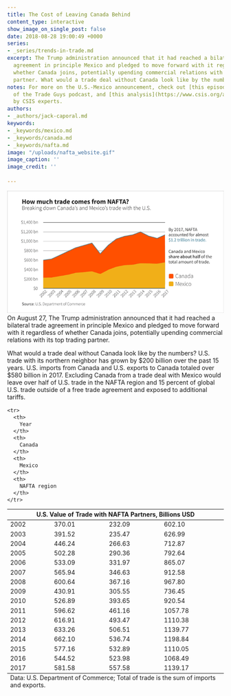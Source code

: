 ```yaml
---
title: The Cost of Leaving Canada Behind
content_type: interactive
show_image_on_single_post: false
date: 2018-08-28 19:00:49 +0000
series:
- _series/trends-in-trade.md
excerpt: The Trump administration announced that it had reached a bilateral trade
  agreement in principle Mexico and pledged to move forward with it regardless of
  whether Canada joins, potentially upending commercial relations with its top trading
  partner. What would a trade deal without Canada look like by the numbers?
notes: For more on the U.S.-Mexico announcement, check out [this episode](/podcast/hafta-talk-nafta/)
  of the Trade Guys podcast, and [this analysis](https://www.csis.org/analysis/nafta-or-us-mexico-trade-agreement)
  by CSIS experts.
authors:
- _authors/jack-caporal.md
keywords:
- _keywords/mexico.md
- _keywords/canada.md
- _keywords/nafta.md
image: "/uploads/nafta_website.gif"
image_caption: ''
image_credit: ''

---
```

![](/uploads/nafta_website.gif)On August 27, The Trump administration announced that it had reached a bilateral trade agreement in principle Mexico and pledged to move forward with it regardless of whether Canada joins, potentially upending commercial relations with its top trading partner.

What would a trade deal without Canada look like by the numbers? U.S. trade with its northern neighbor has grown by $200 billion over the past 15 years. U.S. imports from Canada and U.S. exports to Canada totaled over $580 billion in 2017. Excluding Canada from a trade deal with Mexico would leave over half of U.S. trade in the NAFTA region and 15 percent of global U.S. trade outside of a free trade agreement and exposed to additional tariffs.

<table>

<thead>
<tr>
<th colspan="4" class="table-title">
U.S. Value of Trade with NAFTA Partners, Billions USD
</th>
</tr>

    <tr>
      <th>
        Year
      </th>
      <th>
        Canada
      </th>
      <th>
        Mexico
      </th>
      <th>
        NAFTA region
      </th>
    </tr>

</thead>

<tbody>
<tr>
<td>
2002
</td>
<td>
370.01
</td>
<td>
232.09
</td>
<td>
602.10
</td>
</tr>
<tr>
<td>
2003
</td>
<td>
391.52
</td>
<td>
235.47
</td>
<td>
626.99
</td>
</tr>
<tr>
<td>
2004
</td>
<td>
446.24
</td>
<td>
266.63
</td>
<td>
712.87
</td>
</tr>
<tr>
<td>
2005
</td>
<td>
502.28
</td>
<td>
290.36
</td>
<td>
792.64
</td>
</tr>
<tr>
<td>
2006
</td>
<td>
533.09
</td>
<td>
331.97
</td>
<td>
865.07
</td>
</tr>
<tr>
<td>
2007
</td>
<td>
565.94
</td>
<td>
346.63
</td>
<td>
912.58
</td>
</tr>
<tr>
<td>
2008
</td>
<td>
600.64
</td>
<td>
367.16
</td>
<td>
967.80
</td>
</tr>
<tr>
<td>
2009
</td>
<td>
430.91
</td>
<td>
305.55
</td>
<td>
736.45
</td>
</tr>
<tr>
<td>
2010
</td>
<td>
526.89
</td>
<td>
393.65
</td>
<td>
920.54
</td>
</tr>
<tr>
<td>
2011
</td>
<td>
596.62
</td>
<td>
461.16
</td>
<td>
1057.78
</td>
</tr>
<tr>
<td>
2012
</td>
<td>
616.91
</td>
<td>
493.47
</td>
<td>
1110.38
</td>
</tr>
<tr>
<td>
2013
</td>
<td>
633.26
</td>
<td>
506.51
</td>
<td>
1139.77
</td>
</tr>
<tr>
<td>
2014
</td>
<td>
662.10
</td>
<td>
536.74
</td>
<td>
1198.84
</td>
</tr>
<tr>
<td>
2015
</td>
<td>
577.16
</td>
<td>
532.89
</td>
<td>
1110.05
</td>
</tr>
<tr>
<td>
2016
</td>
<td>
544.52
</td>
<td>
523.98
</td>
<td>
1068.49
</td>
</tr>
<tr>
<td>
2017
</td>
<td>
581.58
</td>
<td>
557.58
</td>
<td>
1139.17
</td>
</tr>
</tbody>

<tfoot>
<tr>
<td colspan="4">
Data: U.S. Department of Commerce; Total of trade is the sum of imports and exports.
</td>
</tr>
</tfoot>

</table>